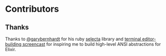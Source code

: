 Contributors
============

Thanks
------

Thanks to [@garybernhardt](https://github.com/garybernhardt) for his ruby [selecta](https://github.com/garybernhardt/selecta) library and [terminal editor-building screencast](https://www.twitch.tv/gary_bernhardt/v/90796516) for inspiring me to build high-level ANSI abstractions for Elixir.